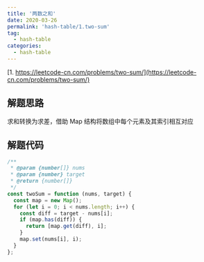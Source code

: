 ```yaml
---
title: '两数之和'
date: 2020-03-26
permalink: 'hash-table/1.two-sum'
tag:
  - hash-table
categories:
  - hash-table
---
```


[1. https://leetcode-cn.com/problems/two-sum/](https://leetcode-cn.com/problems/two-sum/)

## 解题思路

求和转换为求差，借助 Map 结构将数组中每个元素及其索引相互对应

## 解题代码

```js
/**
 * @param {number[]} nums
 * @param {number} target
 * @return {number[]}
 */
const twoSum = function (nums, target) {
  const map = new Map();
  for (let i = 0; i < nums.length; i++) {
    const diff = target - nums[i];
    if (map.has(diff)) {
      return [map.get(diff), i];
    }
    map.set(nums[i], i);
  }
};
```
